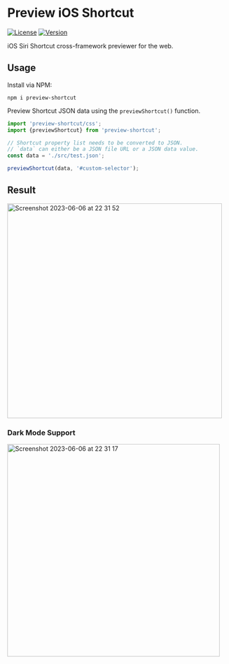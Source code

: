 # Preview iOS Shortcut

[![License](https://img.shields.io/github/license/electrikmilk/preview-shortcut)](https://github.com/electrikmilk/preview-shortcut/blob/main/LICENSE)
[![Version](https://img.shields.io/npm/v/preview-shortcut)](https://www.npmjs.com/package/preview-shortcut)

iOS Siri Shortcut cross-framework previewer for the web.

## Usage

Install via NPM:

```console
npm i preview-shortcut
```

Preview Shortcut JSON data using the `previewShortcut()` function.

```javascript
import 'preview-shortcut/css';
import {previewShortcut} from 'preview-shortcut';

// Shortcut property list needs to be converted to JSON.
// `data` can either be a JSON file URL or a JSON data value.
const data = './src/test.json';

previewShortcut(data, '#custom-selector');
```

## Result

<img width="490" alt="Screenshot 2023-06-06 at 22 31 52" src="https://github.com/electrikmilk/preview-shortcut/assets/4368524/8ea83434-7ad7-40a1-9e0a-25aa7c33c226">

### Dark Mode Support

<img width="485" alt="Screenshot 2023-06-06 at 22 31 17" src="https://github.com/electrikmilk/preview-shortcut/assets/4368524/57a12542-d732-4580-9c97-5f1c02a5e55c">
